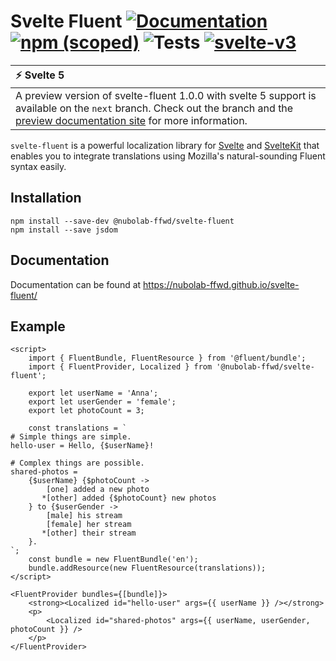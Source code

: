 # Svelte Fluent [![Documentation](https://img.shields.io/badge/-Documentation-blue)](https://nubolab-ffwd.github.io/svelte-fluent/) [![npm (scoped)](https://img.shields.io/npm/v/@nubolab-ffwd/svelte-fluent)](https://www.npmjs.com/package/@nubolab-ffwd/svelte-fluent) ![Tests](https://github.com/nubolab-ffwd/svelte-fluent/workflows/Tests/badge.svg) [![svelte-v3](https://img.shields.io/badge/svelte-v3-blueviolet.svg)](https://svelte.dev)

| :zap: Svelte 5                                                                                                                                                                                                                         |
| :------------------------------------------------------------------------------------------------------------------------------------------------------------------------------------------------------------------------------------- |
| A preview version of svelte-fluent 1.0.0 with svelte 5 support is available on the `next` branch. Check out the branch and the [preview documentation site](https://svelte-fluent-svelte-5-preview.netlify.app/) for more information. |

`svelte-fluent` is a powerful localization library for
[Svelte](https://svelte.dev/) and [SvelteKit](https://kit.svelte.dev/)
that enables you to integrate translations using Mozilla's natural-sounding Fluent syntax easily.

## Installation

```
npm install --save-dev @nubolab-ffwd/svelte-fluent
npm install --save jsdom
```

## Documentation

Documentation can be found at https://nubolab-ffwd.github.io/svelte-fluent/

## Example

```svelte
<script>
	import { FluentBundle, FluentResource } from '@fluent/bundle';
	import { FluentProvider, Localized } from '@nubolab-ffwd/svelte-fluent';

	export let userName = 'Anna';
	export let userGender = 'female';
	export let photoCount = 3;

	const translations = `
# Simple things are simple.
hello-user = Hello, {$userName}!

# Complex things are possible.
shared-photos =
    {$userName} {$photoCount ->
        [one] added a new photo
       *[other] added {$photoCount} new photos
    } to {$userGender ->
        [male] his stream
        [female] her stream
       *[other] their stream
    }.
`;
	const bundle = new FluentBundle('en');
	bundle.addResource(new FluentResource(translations));
</script>

<FluentProvider bundles={[bundle]}>
	<strong><Localized id="hello-user" args={{ userName }} /></strong>
	<p>
		<Localized id="shared-photos" args={{ userName, userGender, photoCount }} />
	</p>
</FluentProvider>
```
